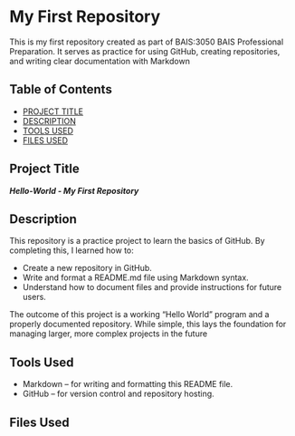 # My First Repository   
This is my first repository created as part of BAIS:3050 BAIS Professional Preparation. It serves as practice for using GitHub, creating repositories, and writing clear documentation with Markdown

## Table of Contents

- [PROJECT TITLE](#Project-Title)
- [DESCRIPTION](#Description)
- [TOOLS USED](#Tools-Used)
- [FILES USED](#Files-Used)

## Project Title    

***Hello-World - My First Repository***

## Description      
This repository is a practice project to learn the basics of GitHub. By completing this, I learned how to:
- Create a new repository in GitHub.
- Write and format a README.md file using Markdown syntax.
- Understand how to document files and provide instructions for future users.  

The outcome of this project is a working “Hello World” program and a properly documented repository. While simple, this lays the foundation for managing larger, more complex projects in the future

## Tools Used      
- Markdown – for writing and formatting this README file.  
- GitHub – for version control and repository hosting.  
  
## Files Used      
